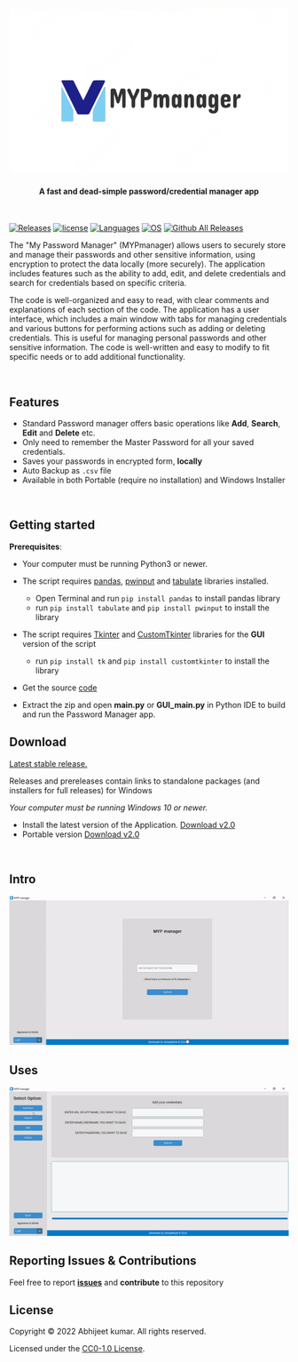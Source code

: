 <p align="center">
    <img src="assets/iso-logo.png?raw=true" height="300px"/>
    <!--<h1 align="center">MYPmanager</h1>-->
    <h4 align="center">
      A fast and dead-simple password/credential manager app
    </h4>
  <br>
</p>


<!-- Badge section -->

[![Releases](https://img.shields.io/badge/Github-Releases-blue)](https://github.com/Abhijeetbyte/MYPmanager/releases)
[![license](https://img.shields.io/github/license/abhijeetbyte/MYPmanager)](LICENSE)
[![Languages](https://img.shields.io/badge/Python-FFD43B?&logo=python&logoColor=blue)](main.py)
[![OS](https://img.shields.io/badge/Windows-0078D6?&logo=windows&logoColor=white)](README.md) <!--added redme links, just to not go elseweher -->
[![Github All Releases](https://img.shields.io/github/downloads/Abhijeetbyte/MYPmanager/total?label=Downloads)](https://github.com/Abhijeetbyte/MYPmanager/releases/download/v2.0/MYPmanager_setup.exe)


The "My Password Manager" (MYPmanager) allows users to securely store and manage their passwords and other sensitive information, using encryption to protect the data locally (more securely). The application includes features such as the ability to add, edit, and delete credentials and search for credentials based on specific criteria.

The code is well-organized and easy to read, with clear comments and explanations of each section of the code. The application has a user interface, which includes a main window with tabs for managing credentials and various buttons for performing actions such as adding or deleting credentials.
This is useful for managing personal passwords and other sensitive information. The code is well-written and easy to modify to fit specific needs or to add additional functionality.

</br>

## Features
* Standard Password manager offers basic operations like **Add**, **Search**, **Edit** and **Delete** etc.
* Only need to remember the Master Password for all your saved credentials.
* Saves your passwords in encrypted form, **locally**
* Auto Backup as `.csv` file
* Available in both Portable (require no installation) and Windows Installer 
<br/>


## Getting started


<b>Prerequisites</b>:

* Your computer must be running Python3 or newer.
* The script requires [pandas](https://pandas.pydata.org/docs/index.html), [pwinput](https://pypi.org/project/pwinput/) and [tabulate](https://pypi.org/project/tabulate/) libraries installed. </br>
   - Open Terminal and run `pip install pandas` to install pandas library </br>
   - run `pip install tabulate` and `pip install pwinput` to install the library</br>

* The script requires [Tkinter](https://docs.python.org/3/library/tkinter.html) and [CustomTkinter](https://customtkinter.tomschimansky.com/) libraries  for the **GUI** version of the script
    - run `pip install tk` and `pip install customtkinter` to install the library
  
* Get the source [code](https://github.com/Abhijeetbyte/MYPmanager/archive/refs/heads/main.zip)

* Extract the zip and open <b> main.py</b> or <b> GUI_main.py</b> in Python IDE to build and run the Password Manager app.</br>

## Download

[Latest stable release.](https://github.com/abhijeetbyte/MYPmanager/releases/latest)

Releases and prereleases contain links to standalone packages
(and installers for full releases) for Windows
  
_Your computer must be running Windows 10 or newer._

* Install the latest version of the Application. [Download v2.0](https://github.com/Abhijeetbyte/MYPmanager/releases/download/v2.0/MYPmanager_setup.exe)
* Portable version [Download v2.0](https://github.com/Abhijeetbyte/MYPmanager/releases/download/v2.0/MYPmanager.exe)

<br/>

## Intro

![Intro GIF](assets/intro-add_function-use-gif.gif)</br>


## Uses

![Uses GIF](assets/search-use-gif.gif)</br>


## Reporting Issues & Contributions

Feel free to report <b>[issues](https://github.com/Abhijeetbyte/MYPmanager/issues/new)</b> and <b>contribute</b> to this repository


## License

Copyright © 2022 Abhijeet kumar. All rights reserved.

Licensed under the [CC0-1.0 License](LICENSE).
